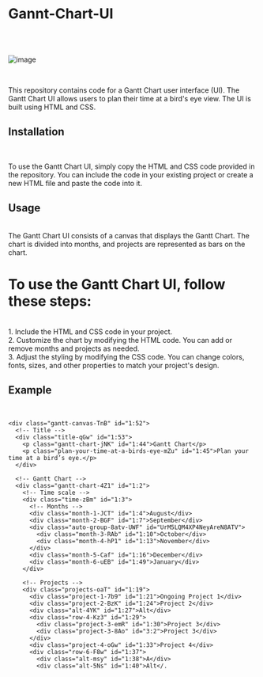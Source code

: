 # Gannt-Chart-UI
<br>
<br>

![image](https://github.com/atenbensel/Gannt-Chart-UI/assets/89222426/545cc563-d97b-468d-8404-4da6b44addec)

<br>

This repository contains code for a Gantt Chart user interface (UI). The Gantt Chart UI allows users to plan their time at a bird's eye view. The UI is built using HTML and CSS.
<br>

## Installation

<br>

To use the Gantt Chart UI, simply copy the HTML and CSS code provided in the repository. You can include the code in your existing project or create a new HTML file and paste the code into it.
<br>

## Usage

<br>The Gantt Chart UI consists of a canvas that displays the Gantt Chart. The chart is divided into months, and projects are represented as bars on the chart.
<br>

# To use the Gantt Chart UI, follow these steps: 

<br>
1. Include the HTML and CSS code in your project. <br>
2. Customize the chart by modifying the HTML code. You can add or remove months and projects as needed. <br>
3. Adjust the styling by modifying the CSS code. You can change colors, fonts, sizes, and other properties to match your project's design.
<br>

## Example

<br>

```
<div class="gantt-canvas-TnB" id="1:52">
  <!-- Title -->
  <div class="title-qGw" id="1:53">
    <p class="gantt-chart-jNK" id="1:44">Gantt Chart</p>
    <p class="plan-your-time-at-a-birds-eye-mZu" id="1:45">Plan your time at a bird’s eye.</p>
  </div>

  <!-- Gantt Chart -->
  <div class="gantt-chart-4Z1" id="1:2">
    <!-- Time scale -->
    <div class="time-zBm" id="1:3">
      <!-- Months -->
      <div class="month-1-JCT" id="1:4">August</div>
      <div class="month-2-BGF" id="1:7">September</div>
      <div class="auto-group-8atv-UWF" id="UrM5LQM4XP4NeyAreN8ATV">
        <div class="month-3-RAb" id="1:10">October</div>
        <div class="month-4-hP1" id="1:13">November</div>
      </div>
      <div class="month-5-Caf" id="1:16">December</div>
      <div class="month-6-uEB" id="1:49">January</div>
    </div>

    <!-- Projects -->
    <div class="projects-oaT" id="1:19">
      <div class="project-1-7b9" id="1:21">Ongoing Project 1</div>
      <div class="project-2-BzK" id="1:24">Project 2</div>
      <div class="alt-4YK" id="1:27">Alt</div>
      <div class="row-4-Kz3" id="1:29">
        <div class="project-3-emR" id="1:30">Project 3</div>
        <div class="project-3-8Ao" id="3:2">Project 3</div>
      </div>
      <div class="project-4-oGw" id="1:33">Project 4</div>
      <div class="row-6-F8w" id="1:37">
        <div class="alt-msy" id="1:38">A</div>
        <div class="alt-5Ns" id="1:40">Alt</.
```
